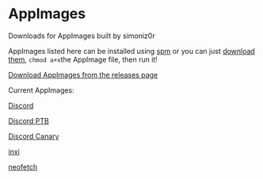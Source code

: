 # AppImages
Downloads for AppImages built by simoniz0r

AppImages listed here can be installed using [spm](https://github.com/simoniz0r/spm) or you can just [download them](https://github.com/simoniz0r/AppImages/releases), `chmod a+x`the AppImage file, then run it!

[Download AppImages from the releases page](https://github.com/simoniz0r/AppImages/releases)

Current AppImages:

[Discord](https://discordapp.com)

[Discord PTB](https://discordapp.com)

[Discord Canary](https://discordapp.com)

[inxi](https://github.com/smxi/inxi)

[neofetch](https://github.com/dylanaraps/neofetch)
